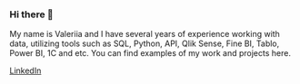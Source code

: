 ### Hi there 👋

<!--
**valeraleraleb/valeraleraleb** is a ✨ _special_ ✨ repository because its `README.md` (this file) appears on your GitHub profile 
https://www.webfx.com/tools/emoji-cheat-sheet/-->

My name is Valeriia and I have several years of experience working with data, utilizing tools such as SQL, Python, API, Qlik Sense, Fine BI, Tablo, Power BI, 1C and etc. 
You can find examples of my work and projects here.

[LinkedIn](https://www.linkedin.com/in/valeraleraleb/)
